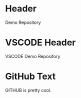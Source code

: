 # Header

Demo Repository

# VSCODE Header

VSCODE Demo Repository

# GitHub Text

GITHUB is pretty cool.
